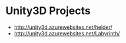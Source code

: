 # Unity3D Projects

- http://unity3d.azurewebsites.net/helder/
- http://unity3d.azurewebsites.net/Labyrinth/
